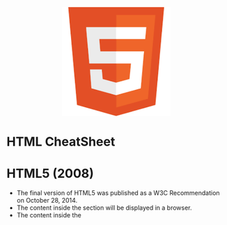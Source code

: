 <div align="center">
<img src="https://github.com/Ronixa584/WEB-DEVELOPMENT/blob/main/HTML/IMAGES/html5.png" width="250px" />
</div>

# HTML CheatSheet
# HTML5 (2008)
- The final version of HTML5 was published as a W3C Recommendation on October 28, 2014. 
- The content inside the <body> section will be displayed in a browser. 
- The content inside the <title> element will be shown in the browser's title bar or in the page's tab.
<div align="center">
<img src="https://github.com/Ronixa584/WEB-DEVELOPMENT/blob/main/HTML/IMAGES/i1.png" width="800px" />
</div>

## FACTS
- The <!DOCTYPE> declaration is not case sensitive.
- HTML is Not Case Sensitive
- All HTML elements can have attributes
- The href is attribute of <a> element/tag
- The src attribute is attribute of <img> element/tag
- The width and height attributes are attributes of <img> element/tag
- The alt is attribute of <img> element/tag


## Basic Structure
```html

<!DOCTYPE html>
<html>
  <head>
    <title>Title of the document</title>
  </head>
  <body>
    Content goes here
  </body>
</html>

```


## Headings
```html

<h1>Heading 1</h1>
<h2>Heading 2</h2>
<h3>Heading 3</h3>
<h4>Heading 4</h4>
<h5>Heading 5</h5>
<h6>Heading 6</h6>

```

## Paragraphs
```html

<p>This is a paragraph</p>

```

## Line Break
```html

<p>This is the first line.<br>This is the second line.</p>

```

## Horizontal Line
```html
<hr>
```

## Pre Tag (preformatted text)
The pre tag in HTML is used to display blocks of text or code exactly as they are, preserving whitespace and line breaks. It is useful for presenting content that requires maintaining precise spacing or indentation.
``` html
<pre>
    This is some
    preformatted
    text.
</pre>
```

## Lists
### Unordered List
```html
<ul>
  <li>List item 1</li>
  <li>List item 2</li>
</ul>
```

### Ordered List
```html
<ol>
  <li>List item 1</li>
  <li>List item 2</li>
</ol>
```

## Tables
```html 
<table>
  <thead>
    <tr>
      <th>Column 1</th>
      <th>Column 2</th>
    </tr>
  </thead>
  <tbody>
    <tr>
      <td>Row 1, Column 1</td>
      <td>Row 1, Column 2</td>
    </tr>
    <tr>
      <td>Row 2, Column 1</td>
      <td>Row 2, Column 2</td>
    </tr>
  </tbody>
</table>
```

## Forms
```html
<form>
  <label for="input">Input Label:</label>
  <input type="text" id="input" name="inputName">
  
  <label for="checkbox">Checkbox Label:</label>
  <input type="checkbox" id="checkbox" name="checkboxName" value="checkboxValue">
  
  <label>Radio Label 1:</label>
  <input type="radio" name="radioName" value="radioValue1">
  
  <label>Radio Label 2:</label>
  <input type="radio" name="radioName" value="radioValue2">
  
  <label for="date">Date:</label>
  <input type="date" id="date" name="dateName">
  
  <label for="number">Number:</label>
  <input type="number" id="number" name="numberName">
  
  <label for="color">Color:</label>
  <input type="color" id="color" name="colorName">
  
  <label for="file">File:</label>
  <input type="file" id="file" name="fileName">
  
  <button type="reset">Reset</button>
  <button type="submit">Submit</button>
</form>
```

## Formatting Elements TAGS
<div align="center">
<img src="https://github.com/Ronixa584/WEB-DEVELOPMENT/blob/main/HTML/IMAGES/Formatting_Elements.png" width="800px" />
</div>

## Quotation and Citation TAGS
bdo TAG (Bi-Directional Override)
```html
<bdo dir="rtl">This line will be written from right to left</bdo>
```
<div align="center">
<img src="https://github.com/Ronixa584/WEB-DEVELOPMENT/blob/main/HTML/IMAGES/Quotation_and_Citation.png" width="800px" />
</div>



## Comment Tag
```html
<!-- Write your comments here -->
```

## Colors
[COLOR FORMATIONS](https://htmlcolorcodes.com/ "Named link title")

## Links
```html
<a href="https://www.example.com">Link text</a>
```

## Links (Create Bookmarks)
This will help to jump from current position of tag to the chapter 4
```html
<h2 id="C4">Chapter 4</h2>
<a href="#C4">Jump to Chapter 4</a>
```

## Images
```html
<img src="image.jpg" alt="Image description">
```

## Image Maps
With image maps, you can create clickable areas on an image.(which can be used as link)
```html
<img src="image.jpg" alt="image" usemap="#workmap">
<map name="workmap">
  <area shape="rect" coords="34,44,270,350" alt="Computer" href="computer.htm">
  <area shape="rect" coords="290,172,333,250" alt="Phone" href="phone.htm">
  <area shape="circle" coords="337,300,44" alt="Coffee" href="coffee.htm">
</map>
```

## Background Images
```css
.example {
  background-image: url('path/to/image.jpg');
  background-repeat: no-repeat;
  background-size: cover;
  background-position: center;
  background-color: #f5f5f5;
  background-attachment: fixed;
  background-origin: padding-box;
  background-blend-mode: multiply;
  background-clip: content-box;
  background-opacity: 0.5;
}
```
<div align="center">
<img src="https://github.com/Ronixa584/WEB-DEVELOPMENT/blob/main/HTML/IMAGES/Background_Images.png" width="800px" />
</div>

## Favicon
A favicon is a small image displayed next to the page title in the browser tab.
```html
<head>
  <title>My Page Title</title>
  <link rel="icon" type="image/x-icon" href="/images/favicon.ico">
</head>
```

## Iframes
An inline frame is used to embed another document within the current HTML document.
### Youtube Video
```html 
<iframe width="560" height="315" src="https://www.youtube.com/embed/VIDEO_ID" frameborder="0" allowfullscreen></iframe>
```

### External Webpage
```html 
<iframe src="https://www.example.com"></iframe>
```

## Audio
```html
<audio src="audio_file.mp3" controls></audio>
```

## Video
```html
<video src="video_file.mp4" controls></video>
```

## Block and Inline Elements
### Block-level Elements
- A block-level element always starts on a new line, and the browsers automatically add some space (a margin) before and after the element.
- A block-level element always takes up the full width available (stretches out to the left and right as far as it can).
- The <div> element is a block-level and is often used as a container for other HTML elements
```html
<div>
  <h1>Welcome to Our Website</h1>
  <p>This is a paragraph of text.</p>
</div>
```

### Inline Elements
- An inline element does not start on a new line.
- The <span> element is an inline container used to mark up a part of a text, or a part of a document
```html
<p>
  This is a <span style="color: blue;">blue</span> text.
</p>
```

## Difference Between Class and ID
- A class name can be used by multiple HTML elements, while an id name must only be used by one HTML element within the page

## Layout Elements

<div align="center">
<img src="https://github.com/Ronixa584/WEB-DEVELOPMENT/blob/main/HTML/IMAGES/layout.png" width="800px" />
</div>

## Layout Techniques
- CSS framework : CSS framework, like W3.CSS or Bootstrap.
- CSS float property : It is common to do entire web layouts using the CSS float property.
- CSS flexbox 
- CSS grid

## Semantic and Non-Semantic Elements
A semantic element clearly describes its meaning to both the browser and the developer.
- Examples of semantic elements: <form>, <table>, and <article> - Clearly defines its content.
- Examples of non-semantic elements: <div> and <span> - Tells nothing about its content.

## Responsive Web Design
Responsive Web Design is about using HTML and CSS to automatically resize, hide, shrink, or enlarge, a website, to make it look good on all devices (desktops, tablets, and phones):
Responsive screen
1. Viewport
By setting viewports as per device sizes

1.  Responsive Images
- Using the width Property
If the CSS width property is set to 100%, the image will be responsive and scale up and down
- Using the max-width Property
If the max-width property is set to 100%, the image will scale down if it has to, but never scale up to be larger than its original size.

3. picture TAG
The HTML <picture> element allows you to display different pictures for different devices or screen sizes.
It is used to make a responsive web page
```html
<picture>
  <source media="(min-width: 650px)" srcset="img_food.jpg">
  <source media="(min-width: 465px)" srcset="img_car.jpg">
  <img src="img_girl.jpg">
</picture>
```

4. Responsive Text Size
The text size can be set with a "vw" unit, which means the "viewport width".
```html
<h1 style="font-size:10vw">Hello World</h1>
```

## HTML elements
1. head Element/TAG
The head tag contains metadata.Metadata typically define the document title, character set, styles, scripts, and other meta information.

2. title Element
The content of a page title is very important for search engine optimization (SEO)

3. style Element
Will be discussed at end of this document and in CSS part

4. link Element
```html
<link rel="stylesheet" href="mystyle.css">
```

5. meta Element
The meta element is typically used to specify the character set, page description, keywords, author of the document, and viewport settings.
This content is used by a SEO.
Setting The Viewport
```html
<meta name="viewport" content="width=device-width, initial-scale=1.0">
```
<div align="center">
<img src="https://github.com/Ronixa584/WEB-DEVELOPMENT/blob/main/HTML/IMAGES/meta.png" width="800px" />
</div>


## TAGS AND ITS ATTRIBUTES
### FORM
<div align="center">
<img src="https://github.com/Ronixa584/WEB-DEVELOPMENT/blob/main/HTML/IMAGES/form_attributes.png" width="800px" />
</div>

### ANCHOR
<div align="center">
<img src="https://github.com/Ronixa584/WEB-DEVELOPMENT/blob/main/HTML/IMAGES/anchor_attributes.png" width="800px" />
</div>

### IMAGES
<div align="center">
<img src="https://github.com/Ronixa584/WEB-DEVELOPMENT/blob/main/HTML/IMAGES/image_attributes.png" width="800px" />
</div>

### AUDIO
<div align="center">
<img src="https://github.com/Ronixa584/WEB-DEVELOPMENT/blob/main/HTML/IMAGES/audio_attributes.png" width="800px" />
</div>

### VIDEO
<div align="center">
<img src="https://github.com/Ronixa584/WEB-DEVELOPMENT/blob/main/HTML/IMAGES/video_attributes.png" width="800px" />
</div>

### STYLE ATTRIBUTE 
<div align="center">
<img src="https://github.com/Ronixa584/WEB-DEVELOPMENT/blob/main/HTML/IMAGES/style_attribute.png" width="800px" />
</div>

# Learn More about HTML from here:

<div align="center">
  <a href="https://youtu.be/EOwWXNBKtBM" >
    <img src="http://img.youtube.com/vi/EOwWXNBKtBM/0.jpg" alt="HTML Crash Course" />
  </a>
</div>


